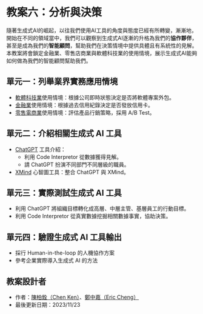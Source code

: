 # 教案六：分析與決策
隨著生成式AI的崛起，以往我們使用AI工具的角度與態度已經有所轉變，漸漸地，開始在不同的領域當中，我們可以觀察到生成式AI逐漸的升格為我們的**協作夥伴**，甚至是成為我們的**智能顧問**，幫助我們在決策情境中提供具體且有系統性的見解。本教案將會鎖定金融業、零售店商業與軟體科技業的使用情境，展示生成式AI能夠如何做為我們的智能顧問幫助我們。

## 單元一：列舉業界實務應用情境
* [軟體科技業](https://zh.wikipedia.org/zh-tw/%E8%BD%AF%E4%BB%B6%E5%B7%A5%E7%A8%8B)使用情境：根據公司即時狀態決定是否將軟體專案外包。
* [金融業](https://zh.wikipedia.org/zh-tw/%E9%87%91%E8%9E%8D%E6%9C%8D%E5%8B%99)使用情境：根據過去信用紀錄決定是否發放信用卡。
* [零售電商業](https://zh.wikipedia.org/zh-tw/%E7%94%B5%E5%AD%90%E5%95%86%E5%8A%A1)使用情境：評估產品行銷策略，採用 A/B Test。

## 單元二：介紹相關生成式 AI 工具
* [ChatGPT](https://chat.openai.com/) 工具介紹：
    * 利用 Code Interpretor 從數據獲得見解。 
    * 請 ChatGPT 扮演不同部門不同層級的職員。
* [XMind](https://xmind.app/) 心智圖工具：整合 ChatGPT 與 XMind。

## 單元三：實際測試生成式 AI 工具
* 利用 ChatGPT 將組織目標轉化成高層、中層主管、基層員工的行動目標。
* 利用 Code Interpretor 從真實數據挖掘相關數據事實，協助決策。

## 單元四：驗證生成式 AI 工具輸出
* 採行 Human-in-the-loop 的人機協作方案
* 參考企業實際導入生成式 AI 的方法

## 教案設計者
 - 作者：[陳柏銓（Chen Ken）](https://www.linkedin.com/in/pochuanchen/)、[鄭中嘉（Eric Cheng）](https://www.linkedin.com/in/eric-cheng-ai-free-team/)
 - 最後更新日期：2023/11/23